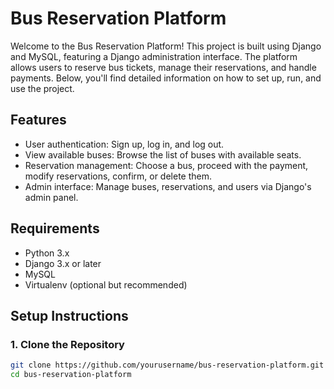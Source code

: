 # Bus Reservation Platform

Welcome to the Bus Reservation Platform! This project is built using Django and MySQL, featuring a Django administration interface. The platform allows users to reserve bus tickets, manage their reservations, and handle payments. Below, you'll find detailed information on how to set up, run, and use the project.

## Features

- User authentication: Sign up, log in, and log out.
- View available buses: Browse the list of buses with available seats.
- Reservation management: Choose a bus, proceed with the payment, modify reservations, confirm, or delete them.
- Admin interface: Manage buses, reservations, and users via Django's admin panel.

## Requirements

- Python 3.x
- Django 3.x or later
- MySQL
- Virtualenv (optional but recommended)

## Setup Instructions

### 1. Clone the Repository

```bash
git clone https://github.com/yourusername/bus-reservation-platform.git
cd bus-reservation-platform
